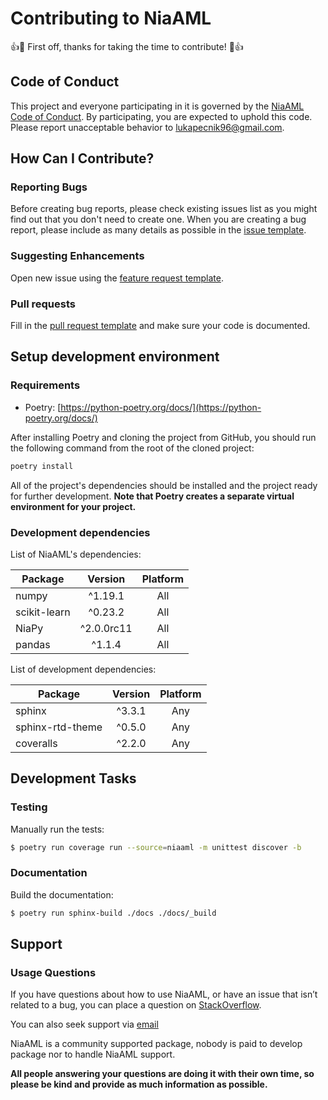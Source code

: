 # Contributing to NiaAML
:+1::tada: First off, thanks for taking the time to contribute! :tada::+1:

## Code of Conduct
This project and everyone participating in it is governed by the [NiaAML Code of Conduct](CODE_OF_CONDUCT.md). By participating, you are expected to uphold this code. Please report unacceptable behavior to [lukapecnik96@gmail.com](mailto:lukapecnik96@gmail.com).

## How Can I Contribute?

### Reporting Bugs
Before creating bug reports, please check existing issues list as you might find out that you don't need to create one. When you are creating a bug report, please include as many details as possible in the [issue template](.github/templates/ISSUE_TEMPLATE.md).

### Suggesting Enhancements

Open new issue using the [feature request template](.github/templates/FEATURE_REQUEST.md).

### Pull requests

Fill in the [pull request template](.github/templates/PULL_REQUEST.md) and make sure your code is documented.

## Setup development environment

### Requirements

* Poetry: [https://python-poetry.org/docs/](https://python-poetry.org/docs/)

After installing Poetry and cloning the project from GitHub, you should run the following command from the root of the cloned project:

```sh
poetry install
```

All of the project's dependencies should be installed and the project ready for further development. **Note that Poetry creates a separate virtual environment for your project.**

### Development dependencies

List of NiaAML's dependencies:

| Package      | Version    | Platform |
| ------------ |:----------:|:--------:|
| numpy        | ^1.19.1    | All      |
| scikit-learn | ^0.23.2    | All      |
| NiaPy        | ^2.0.0rc11 | All      |
| pandas       | ^1.1.4     | All      |

List of development dependencies:

| Package                       | Version | Platform |
| ----------------------------- |:-------:|:--------:|
|sphinx                         | ^3.3.1  | Any      |
|sphinx-rtd-theme               | ^0.5.0  | Any      |
|coveralls                      | ^2.2.0  | Any      |

## Development Tasks

### Testing

Manually run the tests:

```sh
$ poetry run coverage run --source=niaaml -m unittest discover -b
```

### Documentation

Build the documentation:

```sh
$ poetry run sphinx-build ./docs ./docs/_build
```

## Support

### Usage Questions

If you have questions about how to use NiaAML, or have an issue that isn’t related to a bug, you can place a question on [StackOverflow](https://stackoverflow.com/).

You can also seek support via [email](mailto:lukapecnik96@gmail.com)

NiaAML is a community supported package, nobody is paid to develop package nor to handle NiaAML support.

**All people answering your questions are doing it with their own time, so please be kind and provide as much information as possible.**